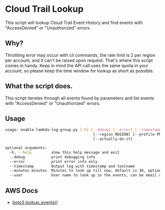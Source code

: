 # Cloud Trail Lookup

This script will lookup Cloud Trail Event History and find events with "AccessDenied" or "Unauthorized" errors.

## Why?

Throttling error may occur with cli commands, the rate limit is 2 per region per account, and it can't be raised upon request. That's where this script comes in handy. Keep in mind the API call uses the same quota in your account, so please keep the time window for lookup as short as possible.

## What the script does.

This script iterates through all events found by parameters and list events with "AccessDenied" or "Unauthorized" errors.

## Usage

```bash
usage: enable-lambda-log-group.py [-h] [--debug] [--error] [--timestamp]
                                        [--region REGION] [--profile PROFILE]
                                        [--actually-do-it]

optional arguments:
  -h, --help         show this help message and exit
  --debug            print debugging info
  --error            print error info only
  --timestamp        Output log with timestamp and toolname
  --minutes minutes  Minutes to look up till now, default is 30, optional
  --user             User name to look up in the events, can be email or any format shown in Event History, optional
```


## AWS Docs

* [boto3 lookup_events()](https://boto3.amazonaws.com/v1/documentation/api/latest/reference/services/cloudtrail.html#CloudTrail.Client.lookup_events)



